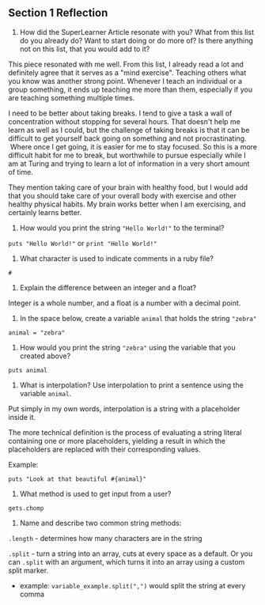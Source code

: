 ## Section 1 Reflection

1. How did the SuperLearner Article resonate with you? What from this list do you already do? Want to start doing or do more of? Is there anything not on this list, that you would add to it?

This piece resonated with me well. From this list, I already read a lot and definitely agree that it serves as a "mind exercise". Teaching others what you know was another strong point. Whenever I teach an individual or a group something, it ends up teaching me more than them, especially if you are teaching something multiple times.

I need to be better about taking breaks. I tend to give a task a wall of concentration without stopping for several hours. That doesn't help me learn as well as I could, but the challenge of taking breaks is that it can be difficult to get yourself back going on something and not procrastinating.  Where once I get going, it is easier for me to stay focused. So this is a more difficult habit for me to break, but worthwhile to pursue especially while I am at Turing and trying to learn a lot of information in a very short amount of time.

They mention taking care of your brain with healthy food, but I would add that you should take care of your overall body with exercise and other healthy physical habits. My brain works better when I am exercising, and certainly learns better. 

1. How would you print the string `"Hello World!"` to the terminal?

`puts "Hello World!"` or `print "Hello World!"`

1. What character is used to indicate comments in a ruby file?

`#`

1. Explain the difference between an integer and a float?

Integer is a whole number, and a float is a number with a decimal point.

1. In the space below, create a variable `animal` that holds the string `"zebra"`

`animal = "zebra"`

1. How would you print the string `"zebra"` using the variable that you created above?

`puts animal`

1. What is interpolation? Use interpolation to print a sentence using the variable `animal`.

Put simply in my own words, interpolation is a string with a placeholder inside it.

The more technical definition is the process of evaluating a string literal containing one or more placeholders, yielding a result in which the placeholders are replaced with their corresponding values.

Example:

`puts "Look at that beautiful #{animal}"`

1. What method is used to get input from a user?

`gets.chomp`

1. Name and describe two common string methods:

`.length` - determines how many characters are in the string

`.split` - turn a string into an array, cuts at every space as a default. Or you can `.split` with an argument, which turns it into an array using a custom split marker.
- example: `variable_example.split(",")` would split the string at every comma
